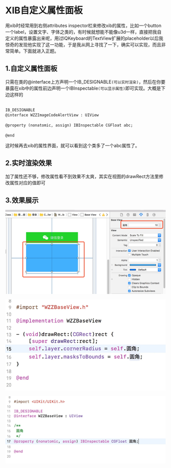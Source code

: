 # XIB自定义属性面板

用xib时经常用到右侧attributes inspector栏来修改xib的属性，比如一个button一个label，设置文字、字体之类的，有时候就想能不能像u3d一样，直接把我自定义的属性暴露出来呢，用过IQKeyboard的TextView扩展的placeholder以后我惊奇的发现他实现了这一功能，于是我从网上寻找了一下，确实可以实现，而且非常简单。下面就进入正题。

## 1.自定义属性面板

只需在类的@interface上方声明一个IB_DESIGNABLE`(可以实时渲染)`，然后在你要暴露在xib中的属性前边声明一个IBInspectable`(可以显示属性)`即可实现。大概是下边这样的

```

IB_DESIGNABLE
@interface WZZImageCodeAlertView : UIView

@property (nonatomic, assign) IBInspectable CGFloat abc;

@end

```

这时候再去xib的属性界面，就可以看到这个类多了一个abc属性了。

## 2.实时渲染效果

加了属性还不够，修改属性看不到效果不太爽，其实在视图的drawRect方法里修改属性对应的值即可

## 3.效果展示

![t1](https://github.com/13731160065/Tips/raw/master/images/自定义xib属性面板/xib1.png)

![t2](https://github.com/13731160065/Tips/raw/master/images/自定义xib属性面板/xib2.png)

![t3](https://github.com/13731160065/Tips/raw/master/images/自定义xib属性面板/xib3.png)
